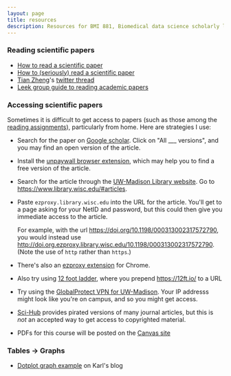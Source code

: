 ```yaml
---
layout: page
title: resources
description: Resources for BMI 881, Biomedical data science scholarly literature
---
```


### Reading scientific papers

- [How to read a scientific paper](https://www.sciencemag.org/careers/2016/01/how-read-scientific-paper)
- [How to (seriously) read a scientific paper](https://www.sciencemag.org/careers/2016/03/how-seriously-read-scientific-paper)
- [Tian Zheng](http://tzstatsads.github.io/)'s [twitter thread](https://twitter.com/tz33cu/status/1119777860909174785)
- [Leek group guide to reading academic papers](https://github.com/jtleek/readingpapers)

### Accessing scientific papers

Sometimes it is difficult to get access to papers (such as those among
the [reading assignments](schedule.html)), particularly from home.
Here are strategies I use:

- Search for the paper on [Google scholar](https://scholar.google.com).
  Click on "All ___ versions", and you may find an open version of the article.

- Install the [unpaywall browser extension](https://unpaywall.org/products/extension),
  which may help you to find a free version of the article.

- Search for the article through the [UW-Madison Library
  website](https://library.wisc.edu). Go to <https://www.library.wisc.edu/#articles>.

- Paste `ezproxy.library.wisc.edu` into the URL for the article.
  You'll get to a page asking for your NetID and password, but this
  could then give you immediate access to the article.

  For example, with the url
  <https://doi.org/10.1198/000313002317572790>, you would instead use
  <http://doi.org.ezproxy.library.wisc.edu/10.1198/000313002317572790>.
  (Note the use of `http` rather than `https`.)

- There's also an [ezproxy
  extension](https://chromewebstore.google.com/detail/ezproxy-redirect/gfhnhcbpnnnlefhobdnmhenofhfnnfhi)
  for Chrome.

- Also try using [12 foot ladder](https://12ft.io), where you prepend
  <https://12ft.io/> to a URL

- Try using the [GlobalProtect VPN for
  UW-Madison](https://kb.wisc.edu/helpdesk/page.php?id=68164). Your
  IP addresss might look like you're on campus, and so you might get
  access.

- [Sci-Hub](https://sci-hub.se) provides pirated versions of many
  journal articles, but this is _not_ an accepted way to get access to
  copyrighted material.

- PDFs for this course will be posted on the [Canvas site](https://canvas.wisc.edu/courses/425365)

### Tables &rarr; Graphs

- [Dotplot graph
  example](https://kbroman.org/blog/2014/10/29/improved-graphs-of-car-crash-stats/)
  on Karl's blog

